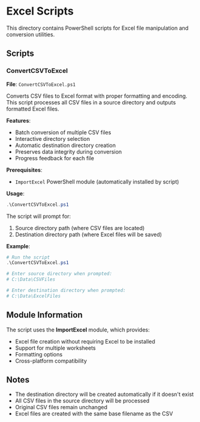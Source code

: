 # Excel Scripts

This directory contains PowerShell scripts for Excel file manipulation and conversion utilities.

## Scripts

### ConvertCSVToExcel
**File**: `ConvertCSVToExcel.ps1`

Converts CSV files to Excel format with proper formatting and encoding. This script processes all CSV files in a source directory and outputs formatted Excel files.

**Features**:
- Batch conversion of multiple CSV files
- Interactive directory selection
- Automatic destination directory creation
- Preserves data integrity during conversion
- Progress feedback for each file

**Prerequisites**: 
- `ImportExcel` PowerShell module (automatically installed by script)

**Usage**:
```powershell
.\ConvertCSVToExcel.ps1
```

The script will prompt for:
1. Source directory path (where CSV files are located)
2. Destination directory path (where Excel files will be saved)

**Example**:
```powershell
# Run the script
.\ConvertCSVToExcel.ps1

# Enter source directory when prompted:
# C:\Data\CSVFiles

# Enter destination directory when prompted:
# C:\Data\ExcelFiles
```

## Module Information

The script uses the **ImportExcel** module, which provides:
- Excel file creation without requiring Excel to be installed
- Support for multiple worksheets
- Formatting options
- Cross-platform compatibility

## Notes

- The destination directory will be created automatically if it doesn't exist
- All CSV files in the source directory will be processed
- Original CSV files remain unchanged
- Excel files are created with the same base filename as the CSV
